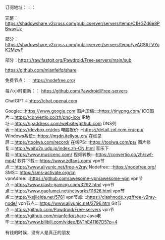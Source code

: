 订阅地址：：：

完整：https://shadowshare.v2cross.com/publicserver/servers/temp/C1HGZd6e8PBwavUz

部分：https://shadowshare.v2cross.com/publicserver/servers/temp/yvAGSRTVYoK2MzwF

部分：https://raw.fastgit.org/Pawdroid/Free-servers/main/sub


https://github.com/mianfeifq/share

免费节点：：
https://nodefree.org/

每六小时更新：：
https://github.com/Pawdroid/Free-servers
</p>

ChatGPT::::https://chat.openai.com</p>
Google::::https://www.google.com
图片压缩::::https://tinypng.com/
ICO图片::::https://convertio.co/zh/png-ico/
IP地址::::https://ipaddress.com/website/github.com
DNS列表::::https://devbox.cn/dns
电脑报价::::https://detail.zol.com.cn/cpu/
Windows系统::::https://msdn.itellyou.cn/
在线录屏::::https://toolwa.com/record/
在线PS::::https://toolwa.com/ps/
图片修复::::http://waifu2x.udp.jp/index.zh-CN.html
音乐下载::::https://www.musicenc.com/
视频转换::::https://convertio.co/zh/swf-mp4/
软件下载::::https://www.zdfans.com/
vpn节点::::https://www.aliyunjc.net/free-v2ray
Nodefree::::https://nodefree.org/
SMS::::https://sms-activate.org/cn
vpnAdree::::https://github.com/awesome-vpn/awesome-vpn
vpn节点::::https://www.clash-gaming.com/3292.html
vpn节点::::https://www.gaofumei.net/networks/11626.html
vpn节点::::https://kejileida.net/5781
vpn节点::::https://clashnode.xyz/free-v2ray-node/
vpn节点::::https://www.aliyunjc.net/2796.htm
Git节点::::https://github.com/Pawdroid/Free-servers
vpn节点::::https://github.com/mianfeifq/share
Java老毕::::https://www.bilibili.com/video/BV1hE41167D5?p=4

有钱的时候，没有人是真正的朋友

